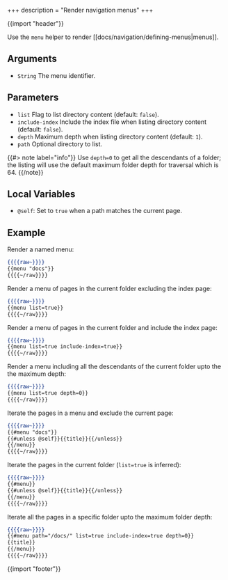 +++
description = "Render navigation menus"
+++

{{import "header"}}

Use the `menu` helper to render [[docs/navigation/defining-menus|menus]].

## Arguments

* `String` The menu identifier.

## Parameters

* `list` Flag to list directory content (default: `false`).
* `include-index` Include the index file when listing directory content (default: `false`).
* `depth` Maximum depth when listing directory content (default: `1`).
* `path` Optional directory to list.

{{#> note label="info"}}
Use `depth=0` to get all the descendants of a folder; the listing will use the default maximum folder depth for traversal which is 64.
{{/note}}

## Local Variables

* `@self`: Set to `true` when a path matches the current page.

## Example

Render a named menu:

```handlebars
{{{{raw~}}}}
{{menu "docs"}}
{{{{~/raw}}}}
```

Render a menu of pages in the current folder excluding the index page:

```handlebars
{{{{raw~}}}}
{{menu list=true}}
{{{{~/raw}}}}
```

Render a menu of pages in the current folder and include the index page:

```handlebars
{{{{raw~}}}}
{{menu list=true include-index=true}}
{{{{~/raw}}}}
```

Render a menu including all the descendants of the current folder upto the the maximum depth:

```handlebars
{{{{raw~}}}}
{{menu list=true depth=0}}
{{{{~/raw}}}}
```

Iterate the pages in a menu and exclude the current page:

```handlebars
{{{{raw~}}}}
{{#menu "docs"}}
{{#unless @self}}{{title}}{{/unless}}
{{/menu}}
{{{{~/raw}}}}
```

Iterate the pages in the current folder (`list=true` is inferred):

```handlebars
{{{{raw~}}}}
{{#menu}}
{{#unless @self}}{{title}}{{/unless}}
{{/menu}}
{{{{~/raw}}}}
```

Iterate all the pages in a specific folder upto the maximum folder depth:

```handlebars
{{{{raw~}}}}
{{#menu path="/docs/" list=true include-index=true depth=0}}
{{title}}
{{/menu}}
{{{{~/raw}}}}
```

{{import "footer"}}
